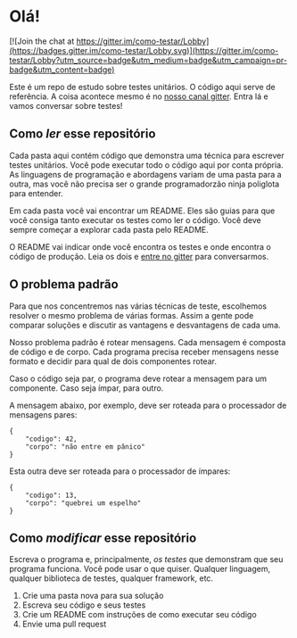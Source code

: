 Olá!
========

[![Join the chat at https://gitter.im/como-testar/Lobby](https://badges.gitter.im/como-testar/Lobby.svg)](https://gitter.im/como-testar/Lobby?utm_source=badge&utm_medium=badge&utm_campaign=pr-badge&utm_content=badge)

Este é um repo de estudo sobre testes unitários. O código aqui serve
de referência. A coisa acontece mesmo é no [nosso canal gitter][1]. Entra
lá e vamos conversar sobre testes!

Como _ler_ esse repositório
---------
Cada pasta aqui contém código que demonstra uma técnica para escrever
testes unitários. Você pode executar todo o código aqui por conta
própria. As linguagens de programação e abordagens variam de uma pasta
para a outra, mas você não precisa ser o grande programadorzão ninja
poliglota para entender.

Em cada pasta você vai encontrar um README. Eles são guias para que
você consiga tanto executar os testes como ler o código. Você deve
sempre começar a explorar cada pasta pelo README.

O README vai indicar onde você encontra os testes e onde encontra o
código de produção. Leia os dois e [entre no gitter][1] para
conversarmos.

O problema padrão
-----------------
Para que nos concentremos nas várias técnicas de teste, escolhemos
resolver o mesmo problema de várias formas. Assim a gente pode comparar
soluções e discutir as vantagens e desvantagens de cada uma.

Nosso problema padrão é rotear mensagens. Cada mensagem é composta de
código e de corpo. Cada programa precisa receber mensagens nesse formato
e decidir para qual de dois componentes rotear.

Caso o código seja par, o programa deve rotear a mensagem para
um componente. Caso seja ímpar, para outro.

A mensagem abaixo, por exemplo, deve ser roteada para o processador de
mensagens pares:

    {
        "codigo": 42,
        "corpo": "não entre em pânico"
    }
    
Esta outra deve ser roteada para o processador de ímpares:

    {
        "codigo": 13,
        "corpo": "quebrei um espelho"
    }

Como _modificar_ esse repositório
-----

Escreva o programa e, principalmente, _os testes_ que demonstram
que seu programa funciona. Você pode usar o que quiser. Qualquer
linguagem, qualquer biblioteca de testes, qualquer framework,
etc.

1. Crie uma pasta nova para sua solução
2. Escreva seu código e seus testes
3. Crie um README com instruções de como executar seu código
4. Envie uma pull request

 [1]: https://gitter.im/como-testar/Lobby

